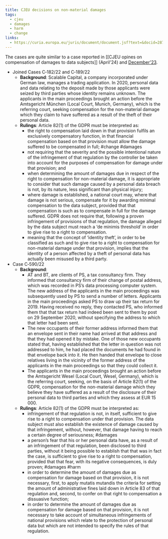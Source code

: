 ```yaml
---
title: CJEU decisions on non-material damages
tags:
  - cjeu
  - damages
  - harm
  - change
links:
  - https://curia.europa.eu/juris/document/document.jsf?text=&docid=287303&pageIndex=0&doclang=EN&mode=req&dir=&occ=first&part=1&cid=6578598
---
```

The cases are quite similar to a case reported in [[CJEU opines on compensation of damages to data subjects]] (April'24) and [December'23](../../2023/december/311223.md). 
  - Joined Cases C‑182/22 and C‑189/22
    - **Background**: Scalable Capital, a company incorporated under German law, manages a trading application. In 2020, personal data and data relating to the deposit made by those applicants were seized by third parties whose identity remains unknown. The applicants in the main proceedings brought an action before the Amtsgericht München (Local Court, Munich, Germany), which is the referring court, seeking compensation for the non-material damage which they claim to have suffered as a result of the theft of their personal data.
    - **Rulings**: Article 82(1) of the GDPR must be interpreted as:
      - the right to compensation laid down in that provision fulfils an exclusively compensatory function, in that financial compensation based on that provision must allow the damage suffered to be compensated in full; #change #damages
      - not requiring that the severity and the possible intentional nature of the infringement of that regulation by the controller be taken into account for the purposes of compensation for damage under that provision; and
      - when determining the amount of damages due in respect of the right to compensation for non-material damage, it is appropriate to consider that such damage caused by a personal data breach is not, by its nature, less significant than physical injury;
      - where damage is established, a national court may, where that damage is not serious, compensate for it by awarding minimal compensation to the data subject, provided that that compensation is such as to compensate in full for the damage suffered. GDPR does not require that, following a proven infringement of provisions of that regulation, the damage alleged by the data subject must reach a ‘de minimis threshold’ in order to give rise to a right to compensation.
      - meaning that the concept of ‘identity theft’, in order to be classified as such and to give rise to a right to compensation for non-material damage under that provision, implies that the identity of a person affected by a theft of personal data has actually been misused by a third party. 
  - Case C‑590/22
    - **Background**: 
      - AT and BT, are clients of PS, a tax consultancy firm. They informed that consultancy firm of their change of postal address, which was recorded in PS’s data processing computer system. The new address of the applicants in the main proceedings was subsequently used by PS to send a number of letters. Applicants in the main proceedings asked PS to draw up their tax return for 2019. Having received no reply, they contacted PS, who informed them that that tax return had indeed been sent to them by post on 29 September 2020, without specifying the address to which that letter had been sent. 
      - The new occupants of their former address informed them that an envelope sent in their name had arrived at that address and that they had opened it by mistake. One of those new occupants stated that, having established that the letter in question was not addressed to him, he had placed the documents he had found in that envelope back into it. He then handed that envelope to close relatives living in the vicinity of the former address of the applicants in the main proceedings so that they could collect it. 
      - The applicants in the main proceedings brought an action before the Amtsgericht Wesel (Local Court, Wesel, Germany), which is the referring court, seeking, on the basis of Article 82(1) of the GDPR, compensation for the non-material damage which they believe they have suffered as a result of the disclosure of their personal data to third parties and which they assess at EUR 15 000.
    - **Rulings**: Article 82(1) of the GDPR must be interpreted as:
      - infringement of that regulation is not, in itself, sufficient to give rise to a right to compensation under that provision. The data subject must also establish the existence of damage caused by that infringement, without, however, that damage having to reach a certain degree of seriousness; #damages 
      - a person’s fear that his or her personal data have, as a result of an infringement of that regulation, been disclosed to third parties, without it being possible to establish that that was in fact the case, is sufficient to give rise to a right to compensation, provided that that fear, with its negative consequences, is duly proven; #damages #harm
      - in order to determine the amount of damages due as compensation for damage based on that provision, it is not necessary, first, to apply mutatis mutandis the criteria for setting the amount of administrative fines laid down in Article 83 of that regulation and, second, to confer on that right to compensation a dissuasive function;
      - in order to determine the amount of damages due as compensation for damage based on that provision, it is not necessary to take account of simultaneous infringements of national provisions which relate to the protection of personal data but which are not intended to specify the rules of that regulation.